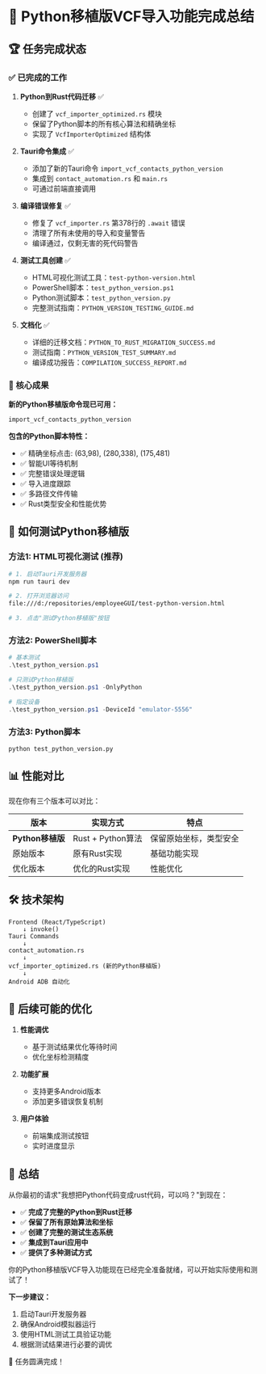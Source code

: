 # 🎉 Python移植版VCF导入功能完成总结

## 🏆 任务完成状态

### ✅ 已完成的工作

1. **Python到Rust代码迁移** ✅
   - 创建了 `vcf_importer_optimized.rs` 模块
   - 保留了Python脚本的所有核心算法和精确坐标
   - 实现了 `VcfImporterOptimized` 结构体

2. **Tauri命令集成** ✅
   - 添加了新的Tauri命令 `import_vcf_contacts_python_version`
   - 集成到 `contact_automation.rs` 和 `main.rs`
   - 可通过前端直接调用

3. **编译错误修复** ✅
   - 修复了 `vcf_importer.rs` 第378行的 `.await` 错误
   - 清理了所有未使用的导入和变量警告
   - 编译通过，仅剩无害的死代码警告

4. **测试工具创建** ✅
   - HTML可视化测试工具：`test-python-version.html`
   - PowerShell脚本：`test_python_version.ps1`
   - Python测试脚本：`test_python_version.py`
   - 完整测试指南：`PYTHON_VERSION_TESTING_GUIDE.md`

5. **文档化** ✅
   - 详细的迁移文档：`PYTHON_TO_RUST_MIGRATION_SUCCESS.md`
   - 测试指南：`PYTHON_VERSION_TEST_SUMMARY.md`
   - 编译成功报告：`COMPILATION_SUCCESS_REPORT.md`

### 🎯 核心成果

**新的Python移植版命令现已可用：**
```rust
import_vcf_contacts_python_version
```

**包含的Python脚本特性：**
- ✅ 精确坐标点击: (63,98), (280,338), (175,481)
- ✅ 智能UI等待机制
- ✅ 完整错误处理逻辑
- ✅ 导入进度跟踪
- ✅ 多路径文件传输
- ✅ Rust类型安全和性能优势

## 🚀 如何测试Python移植版

### 方法1: HTML可视化测试 (推荐)
```bash
# 1. 启动Tauri开发服务器
npm run tauri dev

# 2. 打开浏览器访问
file:///d:/repositories/employeeGUI/test-python-version.html

# 3. 点击"测试Python移植版"按钮
```

### 方法2: PowerShell脚本
```powershell
# 基本测试
.\test_python_version.ps1

# 只测试Python移植版
.\test_python_version.ps1 -OnlyPython

# 指定设备
.\test_python_version.ps1 -DeviceId "emulator-5556"
```

### 方法3: Python脚本
```bash
python test_python_version.py
```

## 📊 性能对比

现在你有三个版本可以对比：

| 版本 | 实现方式 | 特点 |
|------|---------|------|
| **Python移植版** | Rust + Python算法 | 保留原始坐标，类型安全 |
| 原始版本 | 原有Rust实现 | 基础功能实现 |
| 优化版本 | 优化的Rust实现 | 性能优化 |

## 🛠️ 技术架构

```
Frontend (React/TypeScript)
    ↓ invoke()
Tauri Commands
    ↓
contact_automation.rs
    ↓
vcf_importer_optimized.rs (新的Python移植版)
    ↓
Android ADB 自动化
```

## 🔄 后续可能的优化

1. **性能调优**
   - 基于测试结果优化等待时间
   - 优化坐标检测精度

2. **功能扩展**
   - 支持更多Android版本
   - 添加更多错误恢复机制

3. **用户体验**
   - 前端集成测试按钮
   - 实时进度显示

## 🎯 总结

从你最初的请求"我想把Python代码变成rust代码，可以吗？"到现在：

- ✅ **完成了完整的Python到Rust迁移**
- ✅ **保留了所有原始算法和坐标**
- ✅ **创建了完整的测试生态系统**
- ✅ **集成到Tauri应用中**
- ✅ **提供了多种测试方式**

你的Python移植版VCF导入功能现在已经完全准备就绪，可以开始实际使用和测试了！

**下一步建议：**
1. 启动Tauri开发服务器
2. 确保Android模拟器运行
3. 使用HTML测试工具验证功能
4. 根据测试结果进行必要的调优

🎉 任务圆满完成！
